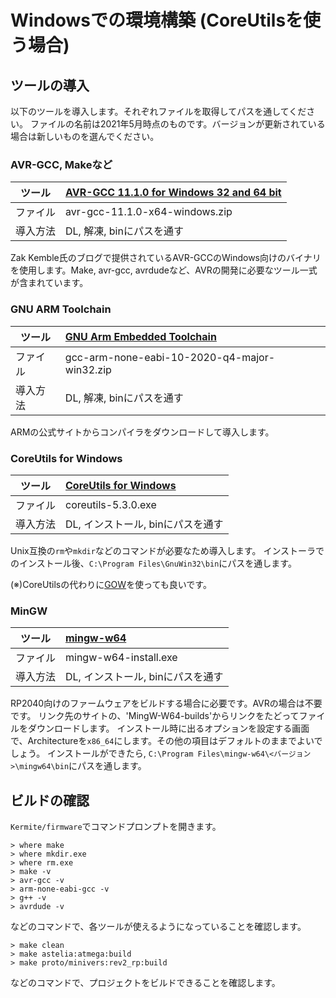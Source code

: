 # Windowsでの環境構築 (CoreUtilsを使う場合)

## ツールの導入

以下のツールを導入します。それぞれファイルを取得してパスを通してください。
ファイルの名前は2021年5月時点のものです。バージョンが更新されている場合は新しいものを選んでください。
### AVR-GCC, Makeなど
| ツール   | [AVR-GCC 11.1.0 for Windows 32 and 64 bit](https://blog.zakkemble.net/avr-gcc-builds/)   | 
| -------- | :------------------------------------------ | 
| ファイル | avr-gcc-11.1.0-x64-windows.zip             | 
| 導入方法 | DL, 解凍, binにパスを通す        | 

Zak Kemble氏のブログで提供されているAVR-GCCのWindows向けのバイナリを使用します。Make, avr-gcc, avrdudeなど、AVRの開発に必要なツール一式が含まれています。

### GNU ARM Toolchain
| ツール   | [GNU Arm Embedded Toolchain](https://developer.arm.com/tools-and-software/open-source-software/developer-tools/gnu-toolchain/gnu-rm/downloads)    | 
| -------- | :------------------------------------------ | 
| ファイル | gcc-arm-none-eabi-10-2020-q4-major-win32.zip            | 
| 導入方法 | DL, 解凍, binにパスを通す        | 

ARMの公式サイトからコンパイラをダウンロードして導入します。

### CoreUtils for Windows
| ツール   | [CoreUtils for Windows](http://gnuwin32.sourceforge.net/packages/coreutils.htm)    | 
| -------- | :------------------------------------------ | 
| ファイル | coreutils-5.3.0.exe           | 
| 導入方法 | DL, インストール, binにパスを通す        | 

Unix互換の`rm`や`mkdir`などのコマンドが必要なため導入します。
インストーラでのインストール後、`C:\Program Files\GnuWin32\bin`にパスを通します。

(※)CoreUtilsの代わりに[GOW](https://github.com/bmatzelle/gow)を使っても良いです。


### MinGW
| ツール   | [mingw-w64](http://mingw-w64.org/doku.php/download)    | 
| -------- | :------------------------------------------ | 
| ファイル | mingw-w64-install.exe          | 
| 導入方法 | DL, インストール, binにパスを通す        | 

RP2040向けのファームウェアをビルドする場合に必要です。AVRの場合は不要です。
リンク先のサイトの、'MingW-W64-builds'からリンクをたどってファイルをダウンロードします。
インストール時に出るオプションを設定する画面で、Architectureを`x86_64`にします。その他の項目はデフォルトのままでよいでしょう。
インストールができたら, `C:\Program Files\mingw-w64\<バージョン>\mingw64\bin`にパスを通します。

## ビルドの確認

`Kermite/firmware`でコマンドプロンプトを開きます。
```
> where make
> where mkdir.exe
> where rm.exe
> make -v
> avr-gcc -v
> arm-none-eabi-gcc -v
> g++ -v
> avrdude -v
```
などのコマンドで、各ツールが使えるようになっていることを確認します。

```
> make clean
> make astelia:atmega:build
> make proto/minivers:rev2_rp:build
```
などのコマンドで、プロジェクトをビルドできることを確認します。